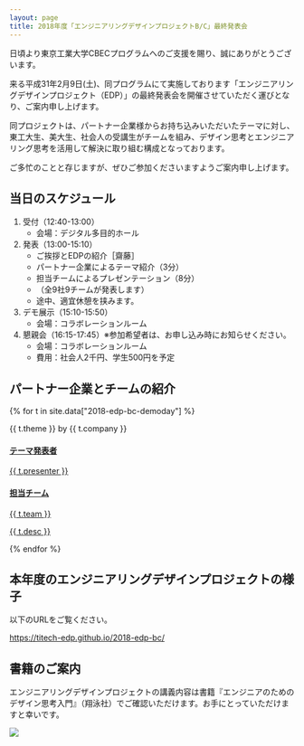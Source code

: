 ```yaml
---
layout: page
title: 2018年度「エンジニアリングデザインプロジェクトB/C」最終発表会
---
```


日頃より東京工業大学CBECプログラムへのご支援を賜り、誠にありがとうございます。

来る平成31年2月9日(土)、同プログラムにて実施しております「エンジニアリングデザインプロジェクト（EDP）」の最終発表会を開催させていただく運びとなり、ご案内申し上げます。

同プロジェクトは、パートナー企業様からお持ち込みいただいたテーマに対し、東工大生、美大生、社会人の受講生がチームを組み、デザイン思考とエンジニアリング思考を活用して解決に取り組む構成となっております。

ご多忙のことと存じますが、ぜひご参加くださいますようご案内申し上げます。

## 当日のスケジュール

1. 受付（12:40-13:00）
   * 会場：デジタル多目的ホール
2. 発表（13:00-15:10）
   * ご挨拶とEDPの紹介［齋藤］
   * パートナー企業によるテーマ紹介（3分）
   * 担当チームによるプレゼンテーション（8分）
   * （全9社9チームが発表します）
   * 途中、適宜休憩を挟みます。
3. デモ展示（15:10-15:50）
   * 会場：コラボレーションルーム
4. 懇親会（16:15-17:45）※参加希望者は、お申し込み時にお知らせください。
   * 会場：コラボレーションルーム
   * 費用：社会人2千円、学生500円を予定

## パートナー企業とチームの紹介

{% for t in site.data["2018-edp-bc-demoday"] %}
<div class="panel panel-primary">
<div class="panel-heading">
{{ t.theme }} by {{ t.company }}
</div>
<div class="list-group">
<a class="list-group-item" href="#">
<h4 class="list-group-item-heading">テーマ発表者</h4>
<p class="list-group-item-text">{{ t.presenter }}</p>
</a>
<a class="list-group-item" href="#">
<h4 class="list-group-item-heading">担当チーム</h4>
<p class="list-group-item-text">{{ t.team }}</p>
<p class="list-group-item-text">{{ t.desc }}</p>
</a>
</div>
</div>
{% endfor %}

## 本年度のエンジニアリングデザインプロジェクトの様子

以下のURLをご覧ください。

<https://titech-edp.github.io/2018-edp-bc/>

## 書籍のご案内

エンジニアリングデザインプロジェクトの講義内容は書籍『エンジニアのためのデザイン思考入門』（翔泳社）でご確認いただけます。お手にとっていただけますと幸いです。

[![](https://titech-edp.github.io/images/edp-book.png)](http://www.shoeisha.co.jp/book/detail/9784798153858)

